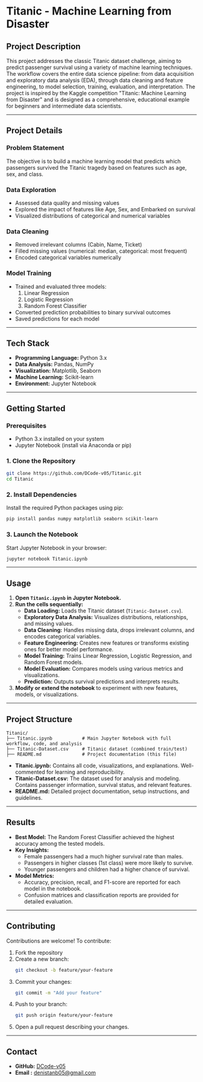 # Titanic - Machine Learning from Disaster

## Project Description
This project addresses the classic Titanic dataset challenge, aiming to predict passenger survival using a variety of machine learning techniques. The workflow covers the entire data science pipeline: from data acquisition and exploratory data analysis (EDA), through data cleaning and feature engineering, to model selection, training, evaluation, and interpretation. The project is inspired by the Kaggle competition "Titanic: Machine Learning from Disaster" and is designed as a comprehensive, educational example for beginners and intermediate data scientists.

---

## Project Details
### Problem Statement
The objective is to build a machine learning model that predicts which passengers survived the Titanic tragedy based on features such as age, sex, and class.

### Data Exploration
- Assessed data quality and missing values
- Explored the impact of features like Age, Sex, and Embarked on survival
- Visualized distributions of categorical and numerical variables

### Data Cleaning
- Removed irrelevant columns (Cabin, Name, Ticket)
- Filled missing values (numerical: median, categorical: most frequent)
- Encoded categorical variables numerically

### Model Training
- Trained and evaluated three models:
  1. Linear Regression
  2. Logistic Regression
  3. Random Forest Classifier
- Converted prediction probabilities to binary survival outcomes
- Saved predictions for each model

---

## Tech Stack
- **Programming Language:** Python 3.x
- **Data Analysis:** Pandas, NumPy
- **Visualization:** Matplotlib, Seaborn
- **Machine Learning:** Scikit-learn
- **Environment:** Jupyter Notebook

---

## Getting Started

### Prerequisites
- Python 3.x installed on your system
- Jupyter Notebook (install via Anaconda or pip)

### 1. Clone the Repository
```bash
git clone https://github.com/DCode-v05/Titanic.git
cd Titanic
```

### 2. Install Dependencies
Install the required Python packages using pip:
```bash
pip install pandas numpy matplotlib seaborn scikit-learn
```

### 3. Launch the Notebook
Start Jupyter Notebook in your browser:
```bash
jupyter notebook Titanic.ipynb
```

---

## Usage
1. **Open `Titanic.ipynb` in Jupyter Notebook.**
2. **Run the cells sequentially:**
   - **Data Loading:** Loads the Titanic dataset (`Titanic-Dataset.csv`).
   - **Exploratory Data Analysis:** Visualizes distributions, relationships, and missing values.
   - **Data Cleaning:** Handles missing data, drops irrelevant columns, and encodes categorical variables.
   - **Feature Engineering:** Creates new features or transforms existing ones for better model performance.
   - **Model Training:** Trains Linear Regression, Logistic Regression, and Random Forest models.
   - **Model Evaluation:** Compares models using various metrics and visualizations.
   - **Prediction:** Outputs survival predictions and interprets results.
3. **Modify or extend the notebook** to experiment with new features, models, or visualizations.

---

## Project Structure
```
Titanic/
├── Titanic.ipynb           # Main Jupyter Notebook with full workflow, code, and analysis
├── Titanic-Dataset.csv     # Titanic dataset (combined train/test)
├── README.md               # Project documentation (this file)
```
- **Titanic.ipynb:** Contains all code, visualizations, and explanations. Well-commented for learning and reproducibility.
- **Titanic-Dataset.csv:** The dataset used for analysis and modeling. Contains passenger information, survival status, and relevant features.
- **README.md:** Detailed project documentation, setup instructions, and guidelines.

---

## Results
- **Best Model:** The Random Forest Classifier achieved the highest accuracy among the tested models.
- **Key Insights:**
  - Female passengers had a much higher survival rate than males.
  - Passengers in higher classes (1st class) were more likely to survive.
  - Younger passengers and children had a higher chance of survival.
- **Model Metrics:**
  - Accuracy, precision, recall, and F1-score are reported for each model in the notebook.
  - Confusion matrices and classification reports are provided for detailed evaluation.

---

## Contributing

Contributions are welcome! To contribute:
1. Fork the repository
2. Create a new branch:
   ```bash
   git checkout -b feature/your-feature
   ```
3. Commit your changes:
   ```bash
   git commit -m "Add your feature"
   ```
4. Push to your branch:
   ```bash
   git push origin feature/your-feature
   ```
5. Open a pull request describing your changes.

---

## Contact
- **GitHub:** [DCode-v05](https://github.com/DCode-v05)
- **Email :** denistanb05@gmail.com

